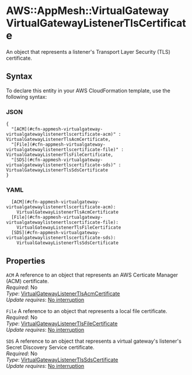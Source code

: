 # AWS::AppMesh::VirtualGateway VirtualGatewayListenerTlsCertificate<a name="aws-properties-appmesh-virtualgateway-virtualgatewaylistenertlscertificate"></a>

An object that represents a listener's Transport Layer Security \(TLS\) certificate\.

## Syntax<a name="aws-properties-appmesh-virtualgateway-virtualgatewaylistenertlscertificate-syntax"></a>

To declare this entity in your AWS CloudFormation template, use the following syntax:

### JSON<a name="aws-properties-appmesh-virtualgateway-virtualgatewaylistenertlscertificate-syntax.json"></a>

```
{
  "[ACM](#cfn-appmesh-virtualgateway-virtualgatewaylistenertlscertificate-acm)" : VirtualGatewayListenerTlsAcmCertificate,
  "[File](#cfn-appmesh-virtualgateway-virtualgatewaylistenertlscertificate-file)" : VirtualGatewayListenerTlsFileCertificate,
  "[SDS](#cfn-appmesh-virtualgateway-virtualgatewaylistenertlscertificate-sds)" : VirtualGatewayListenerTlsSdsCertificate
}
```

### YAML<a name="aws-properties-appmesh-virtualgateway-virtualgatewaylistenertlscertificate-syntax.yaml"></a>

```
  [ACM](#cfn-appmesh-virtualgateway-virtualgatewaylistenertlscertificate-acm): 
    VirtualGatewayListenerTlsAcmCertificate
  [File](#cfn-appmesh-virtualgateway-virtualgatewaylistenertlscertificate-file): 
    VirtualGatewayListenerTlsFileCertificate
  [SDS](#cfn-appmesh-virtualgateway-virtualgatewaylistenertlscertificate-sds): 
    VirtualGatewayListenerTlsSdsCertificate
```

## Properties<a name="aws-properties-appmesh-virtualgateway-virtualgatewaylistenertlscertificate-properties"></a>

`ACM`  <a name="cfn-appmesh-virtualgateway-virtualgatewaylistenertlscertificate-acm"></a>
A reference to an object that represents an AWS Certicate Manager \(ACM\) certificate\.  
*Required*: No  
*Type*: [VirtualGatewayListenerTlsAcmCertificate](aws-properties-appmesh-virtualgateway-virtualgatewaylistenertlsacmcertificate.md)  
*Update requires*: [No interruption](https://docs.aws.amazon.com/AWSCloudFormation/latest/UserGuide/using-cfn-updating-stacks-update-behaviors.html#update-no-interrupt)

`File`  <a name="cfn-appmesh-virtualgateway-virtualgatewaylistenertlscertificate-file"></a>
A reference to an object that represents a local file certificate\.  
*Required*: No  
*Type*: [VirtualGatewayListenerTlsFileCertificate](aws-properties-appmesh-virtualgateway-virtualgatewaylistenertlsfilecertificate.md)  
*Update requires*: [No interruption](https://docs.aws.amazon.com/AWSCloudFormation/latest/UserGuide/using-cfn-updating-stacks-update-behaviors.html#update-no-interrupt)

`SDS`  <a name="cfn-appmesh-virtualgateway-virtualgatewaylistenertlscertificate-sds"></a>
A reference to an object that represents a virtual gateway's listener's Secret Discovery Service certificate\.  
*Required*: No  
*Type*: [VirtualGatewayListenerTlsSdsCertificate](aws-properties-appmesh-virtualgateway-virtualgatewaylistenertlssdscertificate.md)  
*Update requires*: [No interruption](https://docs.aws.amazon.com/AWSCloudFormation/latest/UserGuide/using-cfn-updating-stacks-update-behaviors.html#update-no-interrupt)